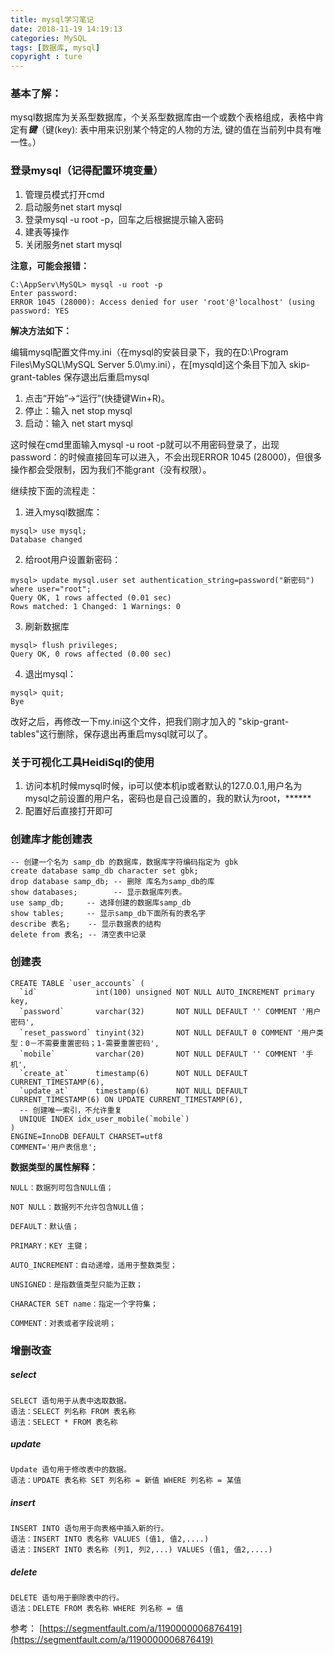```yaml
---
title: mysql学习笔记
date: 2018-11-19 14:19:13
categories: MySQL
tags: [数据库, mysql]
copyright : ture
---
```


### 基本了解：
mysql数据库为关系型数据库，个关系型数据库由一个或数个表格组成，表格中肯定有***键***（键(key): 表中用来识别某个特定的人物的方法, 键的值在当前列中具有唯一性。）
### 登录mysql（记得配置环境变量）
1. 管理员模式打开cmd
2. 启动服务net start mysql
3. 登录mysql -u root -p，回车之后根据提示输入密码
4. 建表等操作
5. 关闭服务net start mysql

**注意，可能会报错：**

```
C:\AppServ\MySQL> mysql -u root -p 
Enter password:  
ERROR 1045 (28000): Access denied for user 'root'@'localhost' (using password: YES
```
**解决方法如下：**

编辑mysql配置文件my.ini（在mysql的安装目录下，我的在D:\Program Files\MySQL\MySQL Server 5.0\my.ini），在[mysqld]这个条目下加入 skip-grant-tables 保存退出后重启mysql

1. 点击“开始”->“运行”(快捷键Win+R)。
2. 停止：输入 net stop mysql
3. 启动：输入 net start mysql  

这时候在cmd里面输入mysql -u root -p就可以不用密码登录了，出现 password：的时候直接回车可以进入，不会出现ERROR 1045 (28000)，但很多操作都会受限制，因为我们不能grant（没有权限）。

继续按下面的流程走：

1. 进入mysql数据库：

```
mysql> use mysql; 
Database changed
```

2. 给root用户设置新密码：  

```
mysql> update mysql.user set authentication_string=password("新密码") where user="root"; 
Query OK, 1 rows affected (0.01 sec) 
Rows matched: 1 Changed: 1 Warnings: 0
```

3. 刷新数据库

```
mysql> flush privileges;
Query OK, 0 rows affected (0.00 sec)
```
 
4. 退出mysql：

```
mysql> quit; 
Bye
```
改好之后，再修改一下my.ini这个文件，把我们刚才加入的 "skip-grant-tables"这行删除，保存退出再重启mysql就可以了。

### 关于可视化工具HeidiSql的使用
1. 访问本机时候mysql时候，ip可以使本机ip或者默认的127.0.0.1,用户名为mysql之前设置的用户名，密码也是自己设置的，我的默认为root，******
2. 配置好后直接打开即可


### 创建库才能创建表

```
-- 创建一个名为 samp_db 的数据库，数据库字符编码指定为 gbk
create database samp_db character set gbk;
drop database samp_db; -- 删除 库名为samp_db的库
show databases;        -- 显示数据库列表。
use samp_db;     -- 选择创建的数据库samp_db
show tables;     -- 显示samp_db下面所有的表名字
describe 表名;    -- 显示数据表的结构
delete from 表名; -- 清空表中记录
```
### 创建表

```
CREATE TABLE `user_accounts` (
  `id`             int(100) unsigned NOT NULL AUTO_INCREMENT primary key,
  `password`       varchar(32)       NOT NULL DEFAULT '' COMMENT '用户密码',
  `reset_password` tinyint(32)       NOT NULL DEFAULT 0 COMMENT '用户类型：0－不需要重置密码；1-需要重置密码',
  `mobile`         varchar(20)       NOT NULL DEFAULT '' COMMENT '手机',
  `create_at`      timestamp(6)      NOT NULL DEFAULT CURRENT_TIMESTAMP(6),
  `update_at`      timestamp(6)      NOT NULL DEFAULT CURRENT_TIMESTAMP(6) ON UPDATE CURRENT_TIMESTAMP(6),
  -- 创建唯一索引，不允许重复
  UNIQUE INDEX idx_user_mobile(`mobile`)
)
ENGINE=InnoDB DEFAULT CHARSET=utf8
COMMENT='用户表信息';
```
**数据类型的属性解释：**

```
NULL：数据列可包含NULL值；

NOT NULL：数据列不允许包含NULL值；

DEFAULT：默认值；

PRIMARY：KEY 主键；

AUTO_INCREMENT：自动递增，适用于整数类型；

UNSIGNED：是指数值类型只能为正数；

CHARACTER SET name：指定一个字符集；

COMMENT：对表或者字段说明；
```
### 增删改查
##### select

```
SELECT 语句用于从表中选取数据。 
语法：SELECT 列名称 FROM 表名称 
语法：SELECT * FROM 表名称
```
##### update

```
Update 语句用于修改表中的数据。 
语法：UPDATE 表名称 SET 列名称 = 新值 WHERE 列名称 = 某值
```
##### insert

```
INSERT INTO 语句用于向表格中插入新的行。 
语法：INSERT INTO 表名称 VALUES (值1, 值2,....) 
语法：INSERT INTO 表名称 (列1, 列2,...) VALUES (值1, 值2,....)
```
##### delete

```
DELETE 语句用于删除表中的行。 
语法：DELETE FROM 表名称 WHERE 列名称 = 值
```
参考： [https://segmentfault.com/a/1190000006876419](https://segmentfault.com/a/1190000006876419)